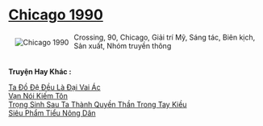 <a href="https://truyenwiki.net/chicago-1990.35095/" title="Chicago 1990"><h1>Chicago 1990</h1></a><div style="display:table"><img align="right" style="float: left; padding: 10px;" src="https://truyenwiki.net/a/img/str/src/35095.jpg" alt="Chicago 1990">Crossing, 90, Chicago, Giải trí Mỹ, Sáng tác, Biên kịch, Sản xuất, Nhóm truyền thông</div><p><br><b>Truyện Hay Khác :</b></p><a href="https://truyenwiki.net/ta-do-de-deu-la-dai-vai-ac.34998/" alt="Ta Đồ Đệ Đều Là Đại Vai Ác">Ta Đồ Đệ Đều Là Đại Vai Ác</a><br/><a href="https://sangtacviet.wordpress.com/2020/10/22/van-noi-kiem-ton/" alt="Vạn Nói Kiếm Tôn">Vạn Nói Kiếm Tôn</a><br/><a href="https://github.com/nownovels/topcv/tree/master/truyenhay/35854" alt="Trọng Sinh Sau Ta Thành Quyền Thần Trong Tay Kiều">Trọng Sinh Sau Ta Thành Quyền Thần Trong Tay Kiều</a><br/><a href="https://sangtacviet.wordpress.com/2020/10/22/sieu-pham-tieu-nong-dan/" alt="Siêu Phẩm Tiểu Nông Dân">Siêu Phẩm Tiểu Nông Dân</a><br/>